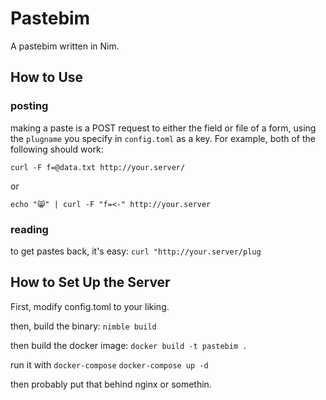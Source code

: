 Pastebim
========

A pastebim written in Nim.

## How to Use

### posting
making a paste is a POST request to either the field or file of a form, using
the `plugname` you specify in `config.toml` as a key.  For example, both of the
following should work:

```curl -F f=@data.txt http://your.server/```

or

```echo "😸" | curl -F "f=<-" http://your.server```

### reading 
to get pastes back, it's easy:
```curl "http://your.server/plug```

## How to Set Up the Server

First, modify config.toml to your liking.

then, build the binary:
```nimble build```

then build the docker image:
```docker build -t pastebim .```

run it with `docker-compose`
```docker-compose up -d```

then probably put that behind nginx or somethin.